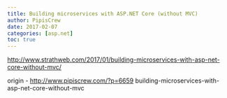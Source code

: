 ```yaml
---
title: Building microservices with ASP.NET Core (without MVC)
author: PipisCrew
date: 2017-02-07
categories: [asp.net]
toc: true
---
```


http://www.strathweb.com/2017/01/building-microservices-with-asp-net-core-without-mvc/

origin - http://www.pipiscrew.com/?p=6659 building-microservices-with-asp-net-core-without-mvc